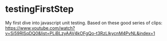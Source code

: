 # testingFirstStep
My first dive into javascript unit testing. Based on these good series of clips:
https://www.youtube.com/watch?v=Si59RlSqDQ0&list=PLiBLzyAAV4kOFgQo-t3RzLlkycnM4PvNL&index=1
